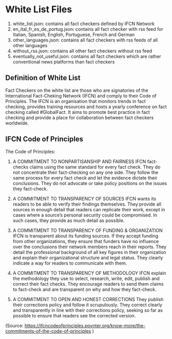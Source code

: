 # White List Files

1. white_list.json: contains all fact checkers defined by IFCN Network
2. en_ital_fr_es_de_portug.json: contains all fact checker with rss feed for Italian, Spanish, English, Portuguese, French and German
3. other_languages.json: contains all fact checkers with rss feeds of all other languages
4. without_rss.json: contains all other fact checkers without rss feed
5. eventually_not_useful.json: contains all fact checkers which are rather conventional news platforms than fact checkers

## Definition of White List

Fact Checkers on the white list are those who are signatories of the International Fact-Cheking Network (IFCN) and comply to their Code of Principles. 
The IFCN is an organisation that monitors trends in fact checking, provides training resources and hosts a yearly conference on fact checking called #GlobalFact. It aims to promote best practice in fact checking and provide a place for collaboration between fact checkers worldwide.
## IFCN Code of Principles

The Code of Principles:
1. A COMMITMENT TO NONPARTISANSHIP AND FAIRNESS
IFCN fact-checks claims using the same standard for every fact check. They do not concentrate their fact-checking on any one side. They follow the same process for every fact check and let the evidence dictate their conclusions. They do not advocate or take policy positions on the issues they fact-check.

2. A COMMITMENT TO TRANSPARENCY OF SOURCES
IFCN wants its readers to be able to verify their findings themselves. They provide all sources in enough detail that readers can replicate their work, except in cases where a source’s personal security could be compromised. In such cases, they provide as much detail as possible.

3. A COMMITMENT TO TRANSPARENCY OF FUNDING & ORGANIZATION
IFCN is transparent about its funding sources. If they accept funding from other organizations, they ensure that funders have no influence over the conclusions their network members reach in their reports. They detail the professional background of all key figures in their organization and explain their organizational structure and legal status. They clearly indicate a way for readers to communicate with them.

4. A COMMITMENT TO TRANSPARENCY OF METHODOLOGY
IFCN explain the methodology they use to select, research, write, edit, publish and correct their fact checks. They encourage readers to send them claims to fact-check and are transparent on why and how they fact-check.

5. A COMMITMENT TO OPEN AND HONEST CORRECTIONS
They publish their corrections policy and follow it scrupulously. They correct clearly and transparently in line with their corrections policy, seeking so far as possible to ensure that readers see the corrected version.

(Source: https://ifcncodeofprinciples.poynter.org/know-more/the-commitments-of-the-code-of-principles )